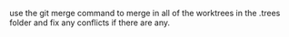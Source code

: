 use the git merge command to merge in all of the worktrees in the .trees folder and fix any conflicts if there are any.
